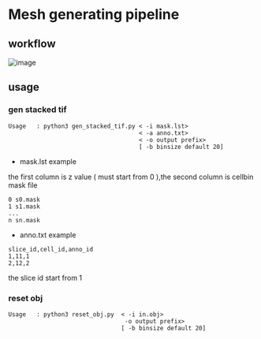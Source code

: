 # Mesh generating pipeline

## workflow
![image](https://github.com/BGI-Qingdao/4D-BioReconX/assets/8720584/0e550dc1-1faf-4dd5-b2f0-e1a3af632b74)

## usage

### gen stacked tif 

```
Usage   : python3 gen_stacked_tif.py < -i mask.lst>
                                     < -a anno.txt>
                                     < -o output prefix>
                                     [ -b binsize default 20]

```
* mask.lst example

the first column is z value ( must start from 0 ),the second column is cellbin mask file
```
0 s0.mask
1 s1.mask
...
n sn.mask
```

* anno.txt example

```
slice_id,cell_id,anno_id
1,11,1
2,12,2
```
the slice id start from 1

### reset obj

```
Usage   : python3 reset_obj.py  < -i in.obj>
                                 -o output prefix>
                                [ -b binsize default 20]
```

